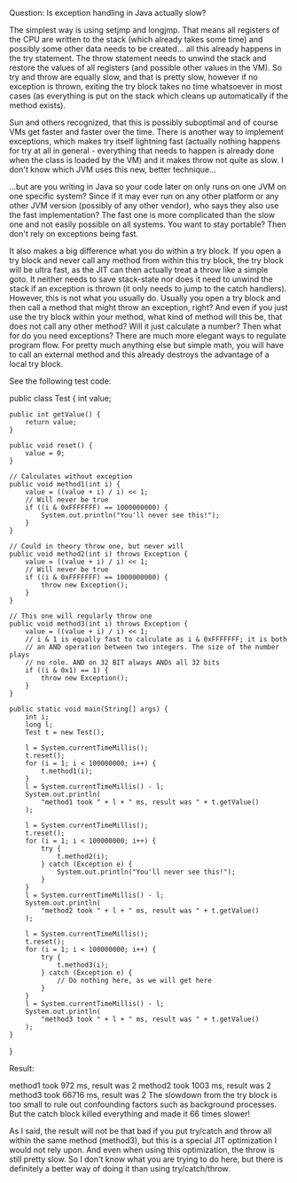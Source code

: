 Question: Is exception handling in Java actually slow?

The simplest way is using setjmp and longjmp. That means all registers of the CPU are written to the stack (which already takes some time) and possibly some other data needs to be created... all this already happens in the try statement. The throw statement needs to unwind the stack and restore the values of all registers (and possible other values in the VM). So try and throw are equally slow, and that is pretty slow, however if no exception is thrown, exiting the try block takes no time whatsoever in most cases (as everything is put on the stack which cleans up automatically if the method exists).

Sun and others recognized, that this is possibly suboptimal and of course VMs get faster and faster over the time. There is another way to implement exceptions, which makes try itself lightning fast (actually nothing happens for try at all in general - everything that needs to happen is already done when the class is loaded by the VM) and it makes throw not quite as slow. I don't know which JVM uses this new, better technique...

...but are you writing in Java so your code later on only runs on one JVM on one specific system? Since if it may ever run on any other platform or any other JVM version (possibly of any other vendor), who says they also use the fast implementation? The fast one is more complicated than the slow one and not easily possible on all systems. You want to stay portable? Then don't rely on exceptions being fast.

It also makes a big difference what you do within a try block. If you open a try block and never call any method from within this try block, the try block will be ultra fast, as the JIT can then actually treat a throw like a simple goto. It neither needs to save stack-state nor does it need to unwind the stack if an exception is thrown (it only needs to jump to the catch handlers). However, this is not what you usually do. Usually you open a try block and then call a method that might throw an exception, right? And even if you just use the try block within your method, what kind of method will this be, that does not call any other method? Will it just calculate a number? Then what for do you need exceptions? There are much more elegant ways to regulate program flow. For pretty much anything else but simple math, you will have to call an external method and this already destroys the advantage of a local try block.

See the following test code:

public class Test {
    int value;


    public int getValue() {
        return value;
    }

    public void reset() {
        value = 0;
    }

    // Calculates without exception
    public void method1(int i) {
        value = ((value + i) / i) << 1;
        // Will never be true
        if ((i & 0xFFFFFFF) == 1000000000) {
            System.out.println("You'll never see this!");
        }
    }

    // Could in theory throw one, but never will
    public void method2(int i) throws Exception {
        value = ((value + i) / i) << 1;
        // Will never be true
        if ((i & 0xFFFFFFF) == 1000000000) {
            throw new Exception();
        }
    }

    // This one will regularly throw one
    public void method3(int i) throws Exception {
        value = ((value + i) / i) << 1;
        // i & 1 is equally fast to calculate as i & 0xFFFFFFF; it is both
        // an AND operation between two integers. The size of the number plays
        // no role. AND on 32 BIT always ANDs all 32 bits
        if ((i & 0x1) == 1) {
            throw new Exception();
        }
    }

    public static void main(String[] args) {
        int i;
        long l;
        Test t = new Test();

        l = System.currentTimeMillis();
        t.reset();
        for (i = 1; i < 100000000; i++) {
            t.method1(i);
        }
        l = System.currentTimeMillis() - l;
        System.out.println(
            "method1 took " + l + " ms, result was " + t.getValue()
        );

        l = System.currentTimeMillis();
        t.reset();
        for (i = 1; i < 100000000; i++) {
            try {
                t.method2(i);
            } catch (Exception e) {
                System.out.println("You'll never see this!");
            }
        }
        l = System.currentTimeMillis() - l;
        System.out.println(
            "method2 took " + l + " ms, result was " + t.getValue()
        );

        l = System.currentTimeMillis();
        t.reset();
        for (i = 1; i < 100000000; i++) {
            try {
                t.method3(i);
            } catch (Exception e) {
                // Do nothing here, as we will get here
            }
        }
        l = System.currentTimeMillis() - l;
        System.out.println(
            "method3 took " + l + " ms, result was " + t.getValue()
        );
    }
}

Result:

method1 took 972 ms, result was 2
method2 took 1003 ms, result was 2
method3 took 66716 ms, result was 2
The slowdown from the try block is too small to rule out confounding factors such as background processes. But the catch block killed everything and made it 66 times slower!

As I said, the result will not be that bad if you put try/catch and throw all within the same method (method3), but this is a special JIT optimization I would not rely upon. And even when using this optimization, the throw is still pretty slow. So I don't know what you are trying to do here, but there is definitely a better way of doing it than using try/catch/throw.


